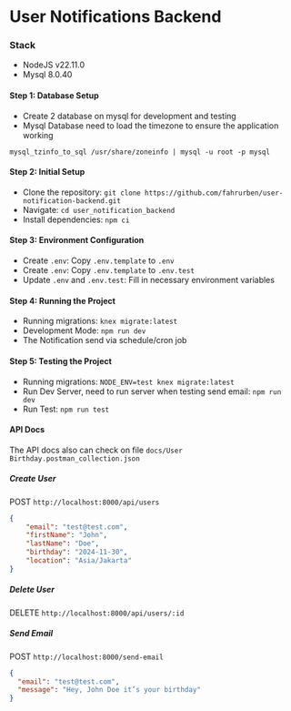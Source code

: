 # User Notifications Backend

### Stack
* NodeJS v22.11.0
* Mysql 8.0.40


#### Step 1: Database Setup
- Create 2 database on mysql for development and testing
- Mysql Database need to load the timezone to ensure the application working
```
mysql_tzinfo_to_sql /usr/share/zoneinfo | mysql -u root -p mysql
```

#### Step 2: Initial Setup
- Clone the repository: `git clone https://github.com/fahrurben/user-notification-backend.git`
- Navigate: `cd user_notification_backend`
- Install dependencies: `npm ci`

#### Step 3: Environment Configuration
- Create `.env`: Copy `.env.template` to `.env`
- Create `.env`: Copy `.env.template` to `.env.test`
- Update `.env` and `.env.test`: Fill in necessary environment variables

#### Step 4: Running the Project
- Running migrations: `knex migrate:latest`
- Development Mode: `npm run dev`
- The Notification send via schedule/cron job

#### Step 5: Testing the Project
- Running migrations: `NODE_ENV=test knex migrate:latest`
- Run Dev Server, need to run server when testing send email: `npm run dev`
- Run Test: `npm run test`

#### API Docs
The API docs also can check on file `docs/User Birthday.postman_collection.json`

##### Create User
POST `http://localhost:8000/api/users`
```json
{
    "email": "test@test.com",
    "firstName": "John",
    "lastName": "Doe",
    "birthday": "2024-11-30",
    "location": "Asia/Jakarta"
}
```

##### Delete User
DELETE `http://localhost:8000/api/users/:id`

##### Send Email
POST `http://localhost:8000/send-email`
```json
{
  "email": "test@test.com",
  "message": "Hey, John Doe it’s your birthday"
}
```